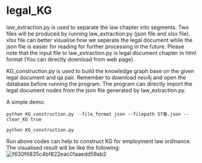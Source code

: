 # legal_KG

law_extraction.py is used to separate the law chapter into segments. Two files will be produced by running law_extraction.py (json file and xlsx file). xlsx file can better visualise how we seperate the legal document while the json file is easier for reading for further processing in the future. Please note that the input file to law_extraction.py is legal document chapter in html format (You can directly download from web page).

KG_construction.py is used to build the knowledge graph base on the given legal document and qa pair. Remember to download neo4j and open the database before running the program. The program can directly import the legal document nodes from the json file generated by law_extraction.py. 

A simple demo:
```
python KG_construction.py --file_format json --filepath 57章.json --clear_KG true
```
```
python KG_construction.py
```

Run above codes can help to construct KG for employment law ordinance. 
The visualised result will be like the following: 
![f630f6835c4bf822eac01aaedd59ab2](https://github.com/CarlosCUHK/legal_KG/assets/90025401/5b52b369-5acd-452b-86c9-8c29e694959a)

